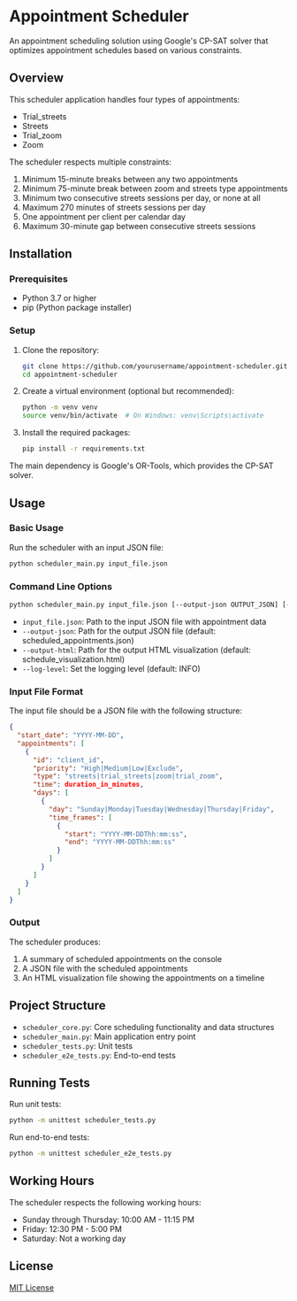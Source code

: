 # Appointment Scheduler

An appointment scheduling solution using Google's CP-SAT solver that optimizes appointment schedules based on various constraints.

## Overview

This scheduler application handles four types of appointments:
- Trial_streets
- Streets
- Trial_zoom
- Zoom

The scheduler respects multiple constraints:
1. Minimum 15-minute breaks between any two appointments
2. Minimum 75-minute break between zoom and streets type appointments
3. Minimum two consecutive streets sessions per day, or none at all
4. Maximum 270 minutes of streets sessions per day
5. One appointment per client per calendar day
6. Maximum 30-minute gap between consecutive streets sessions

## Installation

### Prerequisites

- Python 3.7 or higher
- pip (Python package installer)

### Setup

1. Clone the repository:
   ```bash
   git clone https://github.com/yourusername/appointment-scheduler.git
   cd appointment-scheduler
   ```

2. Create a virtual environment (optional but recommended):
   ```bash
   python -m venv venv
   source venv/bin/activate  # On Windows: venv\Scripts\activate
   ```

3. Install the required packages:
   ```bash
   pip install -r requirements.txt
   ```

The main dependency is Google's OR-Tools, which provides the CP-SAT solver.

## Usage

### Basic Usage

Run the scheduler with an input JSON file:

```bash
python scheduler_main.py input_file.json
```

### Command Line Options

```bash
python scheduler_main.py input_file.json [--output-json OUTPUT_JSON] [--output-html OUTPUT_HTML] [--log-level {DEBUG,INFO,WARNING,ERROR}]
```

- `input_file.json`: Path to the input JSON file with appointment data
- `--output-json`: Path for the output JSON file (default: scheduled_appointments.json)
- `--output-html`: Path for the output HTML visualization (default: schedule_visualization.html)
- `--log-level`: Set the logging level (default: INFO)

### Input File Format

The input file should be a JSON file with the following structure:

```json
{
  "start_date": "YYYY-MM-DD",
  "appointments": [
    {
      "id": "client_id",
      "priority": "High|Medium|Low|Exclude",
      "type": "streets|trial_streets|zoom|trial_zoom",
      "time": duration_in_minutes,
      "days": [
        {
          "day": "Sunday|Monday|Tuesday|Wednesday|Thursday|Friday",
          "time_frames": [
            {
              "start": "YYYY-MM-DDThh:mm:ss",
              "end": "YYYY-MM-DDThh:mm:ss"
            }
          ]
        }
      ]
    }
  ]
}
```

### Output

The scheduler produces:

1. A summary of scheduled appointments on the console
2. A JSON file with the scheduled appointments
3. An HTML visualization file showing the appointments on a timeline

## Project Structure

- `scheduler_core.py`: Core scheduling functionality and data structures
- `scheduler_main.py`: Main application entry point
- `scheduler_tests.py`: Unit tests
- `scheduler_e2e_tests.py`: End-to-end tests

## Running Tests

Run unit tests:

```bash
python -m unittest scheduler_tests.py
```

Run end-to-end tests:

```bash
python -m unittest scheduler_e2e_tests.py
```

## Working Hours

The scheduler respects the following working hours:
- Sunday through Thursday: 10:00 AM - 11:15 PM
- Friday: 12:30 PM - 5:00 PM
- Saturday: Not a working day

## License

[MIT License](LICENSE)